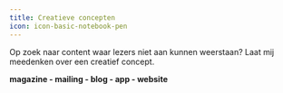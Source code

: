 ```yaml
---
title: Creatieve concepten
icon: icon-basic-notebook-pen
---
```


Op zoek naar content waar lezers niet aan kunnen weerstaan? Laat mij meedenken over een creatief  concept.

**magazine - mailing - blog - app - website**